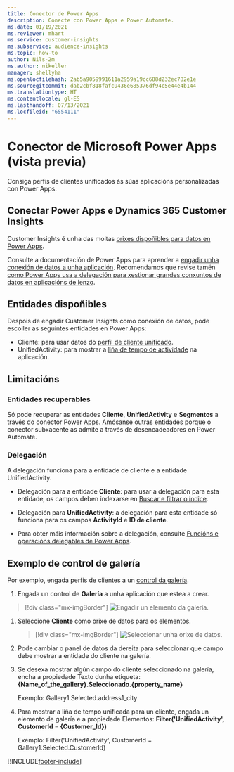 ```yaml
---
title: Conector de Power Apps
description: Conecte con Power Apps e Power Automate.
ms.date: 01/19/2021
ms.reviewer: mhart
ms.service: customer-insights
ms.subservice: audience-insights
ms.topic: how-to
author: Nils-2m
ms.author: nikeller
manager: shellyha
ms.openlocfilehash: 2ab5a9059991611a2959a19cc688d232ec782e1e
ms.sourcegitcommit: dab2cbf818fafc9436e685376df94c5e44e4b144
ms.translationtype: HT
ms.contentlocale: gl-ES
ms.lasthandoff: 07/13/2021
ms.locfileid: "6554111"
---
```

# <a name="microsoft-power-apps-connector-preview"></a>Conector de Microsoft Power Apps (vista previa)

Consiga perfís de clientes unificados ás súas aplicacións personalizadas con Power Apps.

## <a name="connect-power-apps-and-dynamics-365-customer-insights"></a>Conectar Power Apps e Dynamics 365 Customer Insights

Customer Insights é unha das moitas [orixes dispoñibles para datos en Power Apps](/powerapps/maker/canvas-apps/working-with-data-sources).

Consulte a documentación de Power Apps para aprender a [engadir unha conexión de datos a unha aplicación](/powerapps/maker/canvas-apps/add-data-connection). Recomendamos que revise tamén [como Power Apps usa a delegación para xestionar grandes conxuntos de datos en aplicacións de lenzo](/powerapps/maker/canvas-apps/delegation-overview).

## <a name="available-entities"></a>Entidades dispoñibles

Despois de engadir Customer Insights como conexión de datos, pode escoller as seguintes entidades en Power Apps:

- Cliente: para usar datos do [perfil de cliente unificado](customer-profiles.md).
- UnifiedActivity: para mostrar a [liña de tempo de actividade](activities.md) na aplicación.

## <a name="limitations"></a>Limitacións

### <a name="retrievable-entities"></a>Entidades recuperables

Só pode recuperar as entidades **Cliente**, **UnifiedActivity** e **Segmentos** a través do conector Power Apps. Amósanse outras entidades porque o conector subxacente as admite a través de desencadeadores en Power Automate.  

### <a name="delegation"></a>Delegación

A delegación funciona para a entidade de cliente e a entidade UnifiedActivity. 

- Delegación para a entidade **Cliente**: para usar a delegación para esta entidade, os campos deben indexarse en [Buscar e filtrar o índice](search-filter-index.md).  

- Delegación para **UnifiedActivity**: a delegación para esta entidade só funciona para os campos **ActivityId** e **ID de cliente**.  

- Para obter máis información sobre a delegación, consulte [Funcións e operacións delegables de Power Apps](/connectors/commondataservice/#power-apps-delegable-functions-and-operations-for-the-cds-for-apps). 

## <a name="example-gallery-control"></a>Exemplo de control de galería

Por exemplo, engada perfís de clientes a un [control da galería](/powerapps/maker/canvas-apps/add-gallery).

1. Engada un control de **Galería** a unha aplicación que estea a crear.

> [!div class="mx-imgBorder"]
> ![Engadir un elemento da galería.](media/connector-powerapps9.png "Engadir un elemento da galería")

1. Seleccione **Cliente** como orixe de datos para os elementos.

    > [!div class="mx-imgBorder"]
    > ![Seleccionar unha orixe de datos.](media/choose-datasource-powerapps.png "Seleccionar unha orixe de datos")

1. Pode cambiar o panel de datos da dereita para seleccionar que campo debe mostrar a entidade do cliente na galería.

1. Se desexa mostrar algún campo do cliente seleccionado na galería, encha a propiedade Texto dunha etiqueta: **{Name_of_the_gallery}.Seleccionado.{property_name}**

    Exemplo: Gallery1.Selected.address1_city

1. Para mostrar a liña de tempo unificada para un cliente, engada un elemento de galería e a propiedade Elementos: **Filter('UnifiedActivity', CustomerId = {Customer_Id})**

    Exemplo: Filter('UnifiedActivity', CustomerId = Gallery1.Selected.CustomerId)


[!INCLUDE[footer-include](../includes/footer-banner.md)]